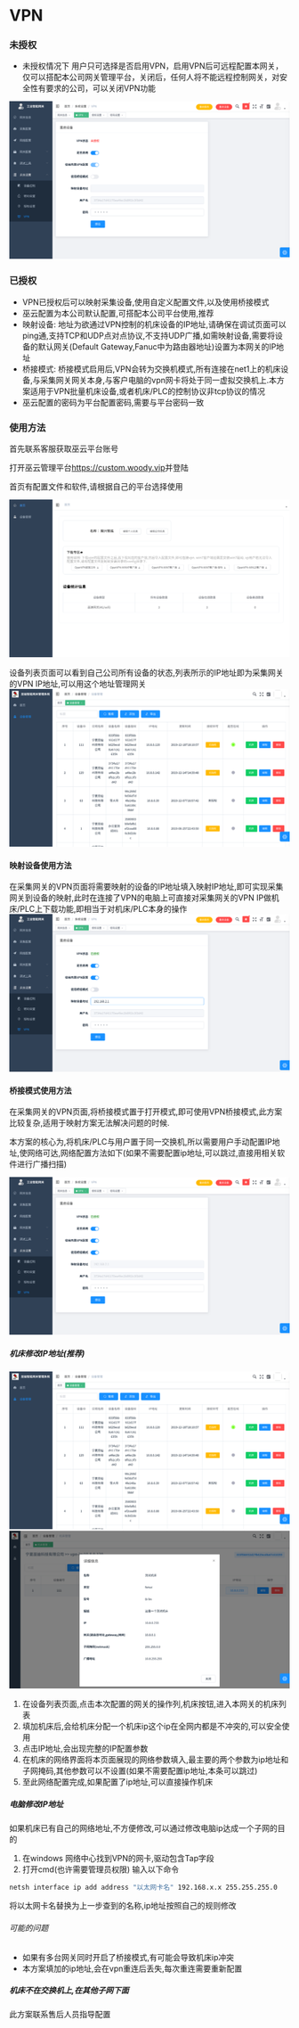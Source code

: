 # VPN

### 未授权

* 未授权情况下 用户只可选择是否启用VPN，启用VPN后可远程配置本网关，仅可以搭配本公司网关管理平台，关闭后，任何人将不能远程控制网关，对安全性有要求的公司，可以关闭VPN功能

![未授权VPN](/img/vpn-1.png)

### 已授权


* VPN已授权后可以映射采集设备,使用自定义配置文件,以及使用桥接模式
* 巫云配置为本公司默认配置,可搭配本公司平台使用,推荐
* 映射设备: 地址为欲通过VPN控制的机床设备的IP地址,请确保在调试页面可以ping通,支持TCP和UDP点对点协议,不支持UDP广播,如需映射设备,需要将设备的默认网关(Default Gateway,Fanuc中为路由器地址)设置为本网关的IP地址
* 桥接模式: 桥接模式启用后,VPN会转为交换机模式,所有连接在net1上的机床设备,与采集网关网关本身,与客户电脑的vpn网卡将处于同一虚拟交换机上.本方案适用于VPN批量机床设备,或者机床/PLC的控制协议非tcp协议的情况
* 巫云配置的密码为平台配置密码,需要与平台密码一致



### 使用方法
首先联系客服获取巫云平台账号

打开巫云管理平台<https://custom.woody.vip>并登陆

首页有配置文件和软件,请根据自己的平台选择使用

![](/img/vpn-2.png)

设备列表页面可以看到自己公司所有设备的状态,列表所示的IP地址即为采集网关的VPN IP地址,可以用这个地址管理网关
![](/img/vpn-3.png)

#### 映射设备使用方法

在采集网关的VPN页面将需要映射的设备的IP地址填入映射IP地址,即可实现采集网关到设备的映射,此时在连接了VPN的电脑上可直接对采集网关的VPN IP做机床/PLC上下载功能,即相当于对机床/PLC本身的操作
![](/img/vpn-4.png)


#### 桥接模式使用方法

在采集网关的VPN页面,将桥接模式置于打开模式,即可使用VPN桥接模式,此方案比较复杂,适用于映射方案无法解决问题的时候.

本方案的核心为,将机床/PLC与用户置于同一交换机,所以需要用户手动配置IP地址,使网络可达,网络配置方法如下(如果不需要配置ip地址,可以跳过,直接用相关软件进行广播扫描)

![](/img/vpn-5.png)

##### 机床修改IP地址(推荐)
![](/img/vpn-3.png)
![](/img/vpn-6.png)

1. 在设备列表页面,点击本次配置的网关的操作列,机床按钮,进入本网关的机床列表
2. 填加机床后,会给机床分配一个机床ip这个ip在全网内都是不冲突的,可以安全使用
3. 点击IP地址,会出现完整的IP配置参数
4. 在机床的网络界面将本页面展现的网络参数填入,最主要的两个参数为ip地址和子网掩码,其他参数可以不设置(如果不需要配置ip地址,本条可以跳过)
5. 至此网络配置完成,如果配置了ip地址,可以直接操作机床


##### 电脑修改IP地址
如果机床已有自己的网络地址,不方便修改,可以通过修改电脑ip达成一个子网的目的
1. 在windows 网络中心找到VPN的网卡,驱动包含Tap字段
2. 打开cmd(也许需要管理员权限) 输入以下命令
```cmd
netsh interface ip add address "以太网卡名" 192.168.x.x 255.255.255.0
```
将以太网卡名替换为上一步查到的名称,ip地址按照自己的规则修改

###### 可能的问题
* 如果有多台网关同时开启了桥接模式,有可能会导致机床ip冲突
* 本方案填加的ip地址,会在vpn重连后丢失,每次重连需要重新配置

##### 机床不在交换机上,在其他子网下面

此方案联系售后人员指导配置
